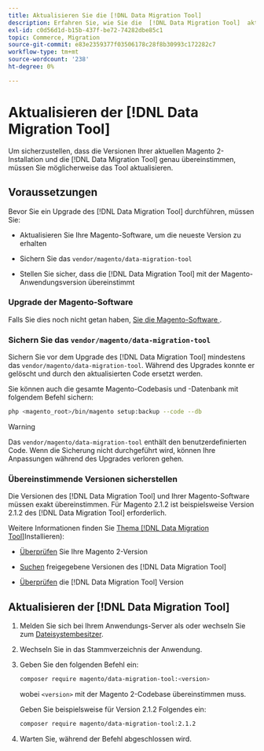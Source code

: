 ```yaml
---
title: Aktualisieren Sie die [!DNL Data Migration Tool]
description: Erfahren Sie, wie Sie die  [!DNL Data Migration Tool]  aktualisieren, um Daten zwischen Magento 1 und Magento 2 zu übertragen.
exl-id: c0d56d1d-b15b-437f-be72-74282dbe85c1
topic: Commerce, Migration
source-git-commit: e83e2359377f03506178c28f8b30993c172282c7
workflow-type: tm+mt
source-wordcount: '238'
ht-degree: 0%

---
```


# Aktualisieren der [!DNL Data Migration Tool]

Um sicherzustellen, dass die Versionen Ihrer aktuellen Magento 2-Installation und die [!DNL Data Migration Tool] genau übereinstimmen, müssen Sie möglicherweise das Tool aktualisieren.

## Voraussetzungen

Bevor Sie ein Upgrade des [!DNL Data Migration Tool] durchführen, müssen Sie:

* Aktualisieren Sie Ihre Magento-Software, um die neueste Version zu erhalten

* Sichern Sie das `vendor/magento/data-migration-tool`

* Stellen Sie sicher, dass die [!DNL Data Migration Tool] mit der Magento-Anwendungsversion übereinstimmt

### Upgrade der Magento-Software

Falls Sie dies noch nicht getan haben, [ Sie die Magento-Software ](../../upgrade/overview.md).

### Sichern Sie das `vendor/magento/data-migration-tool`

Sichern Sie vor dem Upgrade des [!DNL Data Migration Tool] mindestens das `vendor/magento/data-migration-tool`. Während des Upgrades konnte er gelöscht und durch den aktualisierten Code ersetzt werden.

Sie können auch die gesamte Magento-Codebasis und -Datenbank mit folgendem Befehl sichern:

```bash
php <magento_root>/bin/magento setup:backup --code --db
```

>[!WARNING]
>
>Das `vendor/magento/data-migration-tool` enthält den benutzerdefinierten Code. Wenn die Sicherung nicht durchgeführt wird, können Ihre Anpassungen während des Upgrades verloren gehen.


### Übereinstimmende Versionen sicherstellen

Die Versionen des [!DNL Data Migration Tool] und Ihrer Magento-Software müssen exakt übereinstimmen. Für Magento 2.1.2 ist beispielsweise Version 2.1.2 des [!DNL Data Migration Tool] erforderlich.

Weitere Informationen finden Sie [ Thema  [!DNL Data Migration Tool]](install.md)Installieren):

* [Überprüfen](install.md#check-your-version) Sie Ihre Magento 2-Version

* [Suchen](install.md#find-released-versions-of-data-migration-tool) freigegebene Versionen des [!DNL Data Migration Tool]

* [Überprüfen](install.md#check-version-of-installed-data-migration-tool) die [!DNL Data Migration Tool] Version

## Aktualisieren der [!DNL Data Migration Tool]

1. Melden Sie sich bei Ihrem Anwendungs-Server als oder wechseln Sie zum [Dateisystembesitzer](../../installation/prerequisites/file-system/overview.md).
1. Wechseln Sie in das Stammverzeichnis der Anwendung.
1. Geben Sie den folgenden Befehl ein:

   ```bash
   composer require magento/data-migration-tool:<version>
   ```

   wobei `<version>` mit der Magento 2-Codebase übereinstimmen muss.

   Geben Sie beispielsweise für Version 2.1.2 Folgendes ein:

   ```bash
   composer require magento/data-migration-tool:2.1.2
   ```

1. Warten Sie, während der Befehl abgeschlossen wird.
